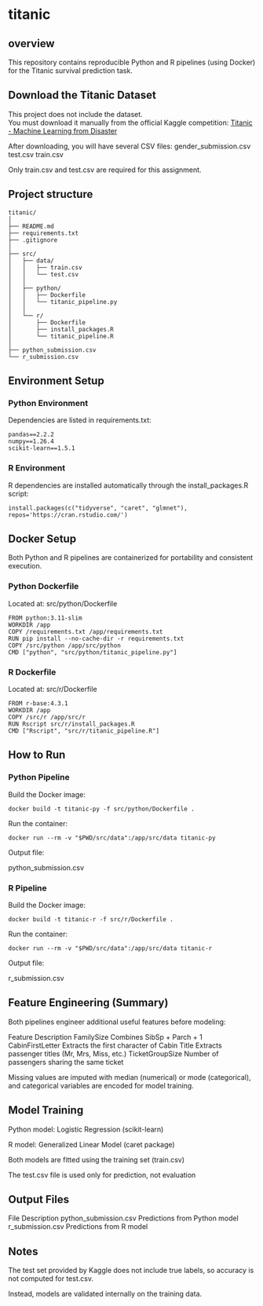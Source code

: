 # titanic

## overview

This repository contains reproducible Python and R pipelines (using Docker) for the Titanic survival prediction task.

## Download the Titanic Dataset

This project does not include the dataset.  
You must download it manually from the official Kaggle competition:
[Titanic - Machine Learning from Disaster](https://www.kaggle.com/competitions/titanic/data)

After downloading, you will have several CSV files:
gender_submission.csv
test.csv
train.csv

Only train.csv and test.csv are required for this assignment.

## Project structure
```
titanic/
│
├── README.md
├── requirements.txt
├── .gitignore
│
├── src/
│   ├── data/
│   │   ├── train.csv
│   │   └── test.csv
│   │
│   ├── python/
│   │   ├── Dockerfile
│   │   └── titanic_pipeline.py
│   │
│   └── r/
│       ├── Dockerfile
│       ├── install_packages.R
│       └── titanic_pipeline.R
│
├── python_submission.csv
└── r_submission.csv
```
## Environment Setup
### Python Environment

Dependencies are listed in requirements.txt:
```
pandas==2.2.2
numpy==1.26.4
scikit-learn==1.5.1
```
### R Environment

R dependencies are installed automatically through the install_packages.R script:
```
install.packages(c("tidyverse", "caret", "glmnet"), repos='https://cran.rstudio.com/')
```
## Docker Setup

Both Python and R pipelines are containerized for portability and consistent execution.

### Python Dockerfile

Located at: src/python/Dockerfile
```
FROM python:3.11-slim
WORKDIR /app
COPY /requirements.txt /app/requirements.txt
RUN pip install --no-cache-dir -r requirements.txt
COPY /src/python /app/src/python
CMD ["python", "src/python/titanic_pipeline.py"]
```
### R Dockerfile

Located at: src/r/Dockerfile
```
FROM r-base:4.3.1
WORKDIR /app
COPY /src/r /app/src/r
RUN Rscript src/r/install_packages.R
CMD ["Rscript", "src/r/titanic_pipeline.R"]
```
## How to Run
### Python Pipeline

Build the Docker image:
```
docker build -t titanic-py -f src/python/Dockerfile .

```
Run the container:
```
docker run --rm -v "$PWD/src/data":/app/src/data titanic-py

```
Output file:

python_submission.csv

### R Pipeline

Build the Docker image:
```
docker build -t titanic-r -f src/r/Dockerfile .

```
Run the container:
```
docker run --rm -v "$PWD/src/data":/app/src/data titanic-r

```
Output file:

r_submission.csv



## Feature Engineering (Summary)

Both pipelines engineer additional useful features before modeling:

Feature	Description
FamilySize	Combines SibSp + Parch + 1
CabinFirstLetter	Extracts the first character of Cabin
Title	Extracts passenger titles (Mr, Mrs, Miss, etc.)
TicketGroupSize	Number of passengers sharing the same ticket

Missing values are imputed with median (numerical) or mode (categorical),
and categorical variables are encoded for model training.

## Model Training

Python model: Logistic Regression (scikit-learn)

R model: Generalized Linear Model (caret package)

Both models are fitted using the training set (train.csv)

The test.csv file is used only for prediction, not evaluation

## Output Files
File	Description
python_submission.csv	Predictions from Python model
r_submission.csv	Predictions from R model

## Notes

The test set provided by Kaggle does not include true labels,
so accuracy is not computed for test.csv.

Instead, models are validated internally on the training data.
